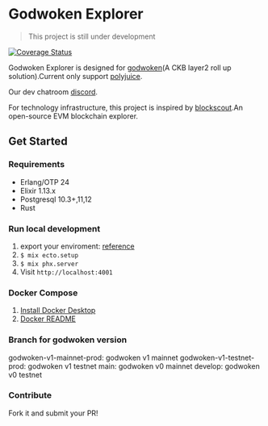 # Godwoken Explorer

> This project is still under development

[![Coverage Status](https://coveralls.io/repos/github/Magickbase/godwoken_explorer/badge.svg?branch=main)](https://coveralls.io/github/Magickbase/godwoken_explorer?branch=main)

Godwoken Explorer is designed for [godwoken](https://github.com/nervosnetwork/godwoken)(A CKB layer2 roll up solution).Current only support [polyjuice](https://github.com/nervosnetwork/godwoken-polyjuice).

Our dev chatroom [discord](https://discord.com/channels/956765352514183188/958261584004804650).

For technology infrastructure, this project is inspired by [blockscout](https://github.com/blockscout/blockscout).An open-source EVM blockchain explorer.
## Get Started
### Requirements

- Erlang/OTP 24
- Elixir 1.13.x
- Postgresql 10.3+,11,12
- Rust

### Run local development
1. export your enviroment: [reference](./docker_compose/envs/.env)
2. `$ mix ecto.setup`
3. `$ mix phx.server`
4. Visit `http://localhost:4001`

### Docker Compose
1. [Install Docker Desktop](https://www.docker.com/products/docker-desktop/)
2. [Docker README](docs/docker-compose.md)

### Branch for godwoken version
godwoken-v1-mainnet-prod: godwoken v1 mainnet
godwoken-v1-testnet-prod: godwoken v1 testnet
main: godwoken v0 mainnet
develop: godwoken v0 testnet

### Contribute
Fork it and submit your PR!
